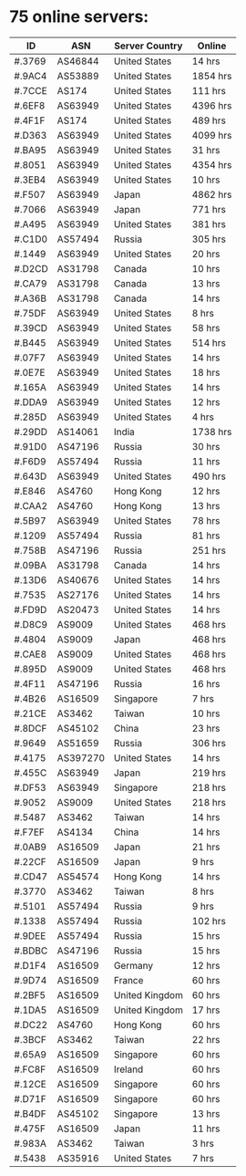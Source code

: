 # 75 online servers:

| ID | ASN | Server Country | Online |
| ------ | ------ | ------ | ------ |
| #.3769 | AS46844 | United States | 14 hrs |
| #.9AC4 | AS53889 | United States | 1854 hrs |
| #.7CCE | AS174 | United States | 111 hrs |
| #.6EF8 | AS63949 | United States | 4396 hrs |
| #.4F1F | AS174 | United States | 489 hrs |
| #.D363 | AS63949 | United States | 4099 hrs |
| #.BA95 | AS63949 | United States | 31 hrs |
| #.8051 | AS63949 | United States | 4354 hrs |
| #.3EB4 | AS63949 | United States | 10 hrs |
| #.F507 | AS63949 | Japan | 4862 hrs |
| #.7066 | AS63949 | Japan | 771 hrs |
| #.A495 | AS63949 | United States | 381 hrs |
| #.C1D0 | AS57494 | Russia | 305 hrs |
| #.1449 | AS63949 | United States | 20 hrs |
| #.D2CD | AS31798 | Canada | 10 hrs |
| #.CA79 | AS31798 | Canada | 13 hrs |
| #.A36B | AS31798 | Canada | 14 hrs |
| #.75DF | AS63949 | United States | 8 hrs |
| #.39CD | AS63949 | United States | 58 hrs |
| #.B445 | AS63949 | United States | 514 hrs |
| #.07F7 | AS63949 | United States | 14 hrs |
| #.0E7E | AS63949 | United States | 18 hrs |
| #.165A | AS63949 | United States | 14 hrs |
| #.DDA9 | AS63949 | United States | 12 hrs |
| #.285D | AS63949 | United States | 4 hrs |
| #.29DD | AS14061 | India | 1738 hrs |
| #.91D0 | AS47196 | Russia | 30 hrs |
| #.F6D9 | AS57494 | Russia | 11 hrs |
| #.643D | AS63949 | United States | 490 hrs |
| #.E846 | AS4760 | Hong Kong | 12 hrs |
| #.CAA2 | AS4760 | Hong Kong | 13 hrs |
| #.5B97 | AS63949 | United States | 78 hrs |
| #.1209 | AS57494 | Russia | 81 hrs |
| #.758B | AS47196 | Russia | 251 hrs |
| #.09BA | AS31798 | Canada | 14 hrs |
| #.13D6 | AS40676 | United States | 14 hrs |
| #.7535 | AS27176 | United States | 14 hrs |
| #.FD9D | AS20473 | United States | 14 hrs |
| #.D8C9 | AS9009 | United States | 468 hrs |
| #.4804 | AS9009 | Japan | 468 hrs |
| #.CAE8 | AS9009 | United States | 468 hrs |
| #.895D | AS9009 | United States | 468 hrs |
| #.4F11 | AS47196 | Russia | 16 hrs |
| #.4B26 | AS16509 | Singapore | 7 hrs |
| #.21CE | AS3462 | Taiwan | 10 hrs |
| #.8DCF | AS45102 | China | 23 hrs |
| #.9649 | AS51659 | Russia | 306 hrs |
| #.4175 | AS397270 | United States | 14 hrs |
| #.455C | AS63949 | Japan | 219 hrs |
| #.DF53 | AS63949 | Singapore | 218 hrs |
| #.9052 | AS9009 | United States | 218 hrs |
| #.5487 | AS3462 | Taiwan | 14 hrs |
| #.F7EF | AS4134 | China | 14 hrs |
| #.0AB9 | AS16509 | Japan | 21 hrs |
| #.22CF | AS16509 | Japan | 9 hrs |
| #.CD47 | AS54574 | Hong Kong | 14 hrs |
| #.3770 | AS3462 | Taiwan | 8 hrs |
| #.5101 | AS57494 | Russia | 9 hrs |
| #.1338 | AS57494 | Russia | 102 hrs |
| #.9DEE | AS57494 | Russia | 15 hrs |
| #.BDBC | AS47196 | Russia | 15 hrs |
| #.D1F4 | AS16509 | Germany | 12 hrs |
| #.9D74 | AS16509 | France | 60 hrs |
| #.2BF5 | AS16509 | United Kingdom | 60 hrs |
| #.1DA5 | AS16509 | United Kingdom | 17 hrs |
| #.DC22 | AS4760 | Hong Kong | 60 hrs |
| #.3BCF | AS3462 | Taiwan | 22 hrs |
| #.65A9 | AS16509 | Singapore | 60 hrs |
| #.FC8F | AS16509 | Ireland | 60 hrs |
| #.12CE | AS16509 | Singapore | 60 hrs |
| #.D71F | AS16509 | Singapore | 60 hrs |
| #.B4DF | AS45102 | Singapore | 13 hrs |
| #.475F | AS16509 | Japan | 11 hrs |
| #.983A | AS3462 | Taiwan | 3 hrs |
| #.5438 | AS35916 | United States | 7 hrs |

